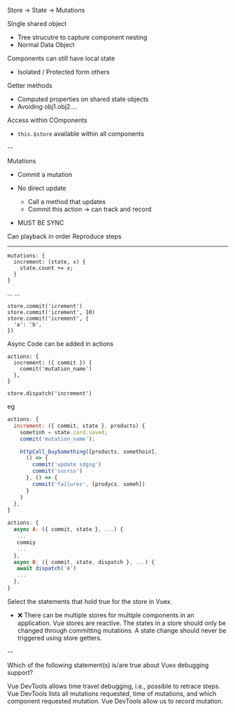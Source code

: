 Store
-> State
-> Mutations

SIngle shared object

- Tree strucutre to capture component nesting
- Normal Data Object

Components can still have local state

- Isolated / Protected form others

Getter methods

- Computed properties on shared state objects
- Avoiding obj1.obj2....

Access within COmponents

- `this.$store` available within all components

--

Mutations

- Commit a mutation
- No direct update

  - Call a method that updates
  - Commit this action -> can track and record

- MUST BE SYNC

Can playback in order
Reproduce steps

---

```
mutations: {
  increment: (state, x) {
    state.count += x;
  }
}
```

...
...

```
store.commit('icrement')
store.commit('icrement', 10)
store.commit('icrement', {
  'a': 'b',
})
```

Async Code can be added in actions

```
actions: {
  increment: ({ commit }) {
    commit('mutation_name')
  },
}

store.dispatch('increment')
```

eg

```js
actions: {
  increment: ({ commit, state }, products) {
    sometinh = state.card.saved;
    commit('mutation_name');

    httpCall_buySomething([products, somethoin],
      () => {
        commit('update sdgsg')
        commit('sucrss')
      }, () => {
        commit('failures', [prodycs, someh])
      }
    )
  },
}

```

```js
actions: {
  async A: ({ commit, state }, ...) {
   ...
   commiy
   ...
  },
  async B: ({ commit, state, dispatch }, ...) {
   await dispatch('A')
   ...
  },
}

```


Select the statements that hold true for the store in Vuex.

- ❌ There can be multiple stores for multiple components in an application.
Vue stores are reactive.
The states in a store should only be changed through committing mutations.
A state change should never be triggered using store getters.


--

Which of the following statement(s) is/are true about Vuex debugging support?

Vue DevTools allows time travel debugging, i.e., possible to retrace steps.
Vue DevTools lists all mutations requested, time of mutations, and which component requested mutation.
Vue DevTools allow us to record mutation.
